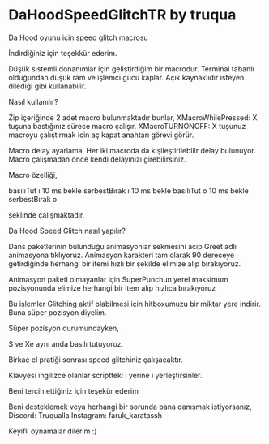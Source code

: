 # DaHoodSpeedGlitchTR by truqua 
Da Hood oyunu için speed glitch macrosu 

İndirdiğiniz için teşekkür ederim.

Düşük sistemli donanımlar için geliştirdiğim bir macrodur. Terminal tabanlı olduğundan düşük ram ve işlemci gücü kaplar.
Açık kaynaklıdır isteyen dilediği gibi kullanabilir.

Nasıl kullanılır?

Zip içeriğinde 2 adet macro bulunmaktadır bunlar,
 XMacroWhilePressed: X tuşuna bastığınız sürece macro çalışır.
 XMacroTURNONOFF: X tuşunuz macroyu çalıştırmak icin aç kapat anahtarı görevi görür.

 Macro delay ayarlama,
 Her iki macroda da kişileştirilebilir delay bulunuyor. Macro çalışmadan önce kendi delayınızı girebilirsiniz. 

Macro özelliği,

basılıTut ı
10 ms bekle
serbestBırak ı
10 ms bekle
basılıTut o
10 ms bekle
serbestBırak o

şeklinde çalışmaktadır.


Da Hood Speed Glitch nasıl yapılır?

Dans paketlerinin bulunduğu animasyonlar sekmesini acıp Greet adlı animasyona tıklıyoruz. Animasyon karakteri tam olarak 90 dereceye getirdiğinde herhangi bir itemi hızlı bir şekilde elimize alıp bırakıyoruz.

Animasyon paketi olmayanlar için SuperPunchun yerel maksimum pozisyonunda elimize herhangi bir item alıp hızlıca bırakıyoruz

Bu işlemler Glitching aktif olabilmesi için hitboxumuzu bir miktar yere indirir. Buna süper pozisyon diyelim.

Süper pozisyon durumundayken,

S ve Xe aynı anda basılı tutuyoruz.


Birkaç el pratiği sonrası speed glitchiniz çalışacaktır.

Klavyesi ingilizce olanlar scriptteki ı yerine i yerleştirsinler.

Beni tercih ettiğiniz için teşekür ederim

Beni desteklemek veya herhangi bir sorunda bana danışmak istiyorsanız,
Discord: Truqualla
Instagram: faruk_karatassh

Keyifli oynamalar dilerim :)

 
 
